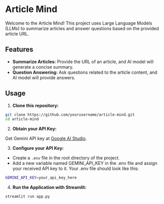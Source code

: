 # Article Mind

Welcome to the Article Mind! This project uses Large Language Models (LLMs) to summarize articles and answer questions based on the provided article URL.

## Features

- **Summarize Articles:** Provide the URL of an article, and AI model will generate a concise summary.
- **Question Answering:** Ask questions related to the article content, and AI model will provide answers.

## Usage

1. **Clone this repository:**

```bash
git clone https://github.com/yourusername/article-mind.git
cd article-mind
```
2. **Obtain your API Key:**

Get Gemini API key at [Google AI Studio](https://makersuite.google.com/app/apikey).

3. **Configure your API Key:**

- Create a `.env` file in the root directory of the project.
- Add a new variable named GEMINI_API_KEY in the .env file and assign your received API key to it. Your .env file should look like this:

```bash
GEMINI_API_KEY=your_api_key_here
```

4. **Run the Application with Streamlit:**

```bash
streamlit run app.py
```
  
